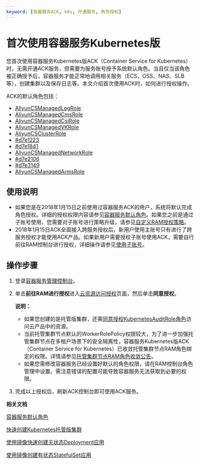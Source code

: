 ```yaml
---
keyword: [容器服务ACK, k8s, 开通服务, 角色授权]
---
```


# 首次使用容器服务Kubernetes版

您首次使用容器服务Kubernetes版ACK（Container Service for Kubernetes）时，无需开通ACK服务，但需要为服务账号授予系统默认角色。当且仅当该角色被正确授予后，容器服务才能正常地调用相关服务（ECS，OSS、NAS、SLB等），创建集群以及保存日志等。本文介绍首次使用ACK时，如何进行授权操作。

ACK的默认角色包括：

-   [AliyunCSManagedLogRole](#d7e58)
-   [AliyunCSManagedCmsRole](#d7e313)
-   [AliyunCSManagedCsiRole](#d7e410)
-   [AliyunCSManagedVKRole](#d7e630)
-   [AliyunCSClusterRole](#d7e884)
-   [\#d7e1223](#d7e1223)
-   [\#d7e1841](#d7e1841)
-   [AliyunCSManagedNetworkRole](#d7e2040)
-   [\#d7e2106](#d7e2106)
-   [\#d7e3149](#d7e3149)
-   [AliyunCSManagedArmsRole](#d7e3446)

## 使用说明

-   如果您是在2018年1月15日之前使用过容器服务ACK的用户，系统将默认完成角色授权。详细的授权权限内容请参见[容器服务默认角色](/intl.zh-CN/Kubernetes集群用户指南/授权管理/容器服务默认角色.md)。如果您之前是通过子账号使用，您需要对子账号进行策略升级，请参见[自定义RAM授权策略](/intl.zh-CN/Kubernetes集群用户指南/授权管理/自定义RAM授权策略.md)。
-   2018年1月15日ACK全面接入跨服务授权后，新用户使用主账号只有进行了跨服务授权才能使用ACK产品。如果新用户需要授权子账号使用ACK，需要自行前往RAM控制台进行授权，详细操作请参见[使用子账号](/intl.zh-CN/Kubernetes集群用户指南/授权管理/使用子账号（RAM用户）.md)。

## 操作步骤

1.  登录[容器服务管理控制台](https://cs.console.aliyun.com)。

2.  单击**前往RAM进行授权**进入[云资源访问授权](https://ram.console.aliyun.com/#/role/authorize?request=%7B%22ReturnUrl%22:%22https:%2F%2Fcs.console.aliyun.com%2F%22,%22Service%22:%22CS%22,%22Requests%22:%7B%22request1%22:%7B%22RoleName%22:%22AliyunCSManagedLogRole%22,%22TemplateId%22:%22AliyunCSManagedLogRole%22%7D,%22request2%22:%7B%22RoleName%22:%22AliyunCSManagedCmsRole%22,%22TemplateId%22:%22AliyunCSManagedCmsRole%22%7D,%22request3%22:%7B%22RoleName%22:%22AliyunCSManagedCsiRole%22,%22TemplateId%22:%22AliyunCSManagedCsiRole%22%7D,%22request4%22:%7B%22RoleName%22:%22AliyunCSManagedVKRole%22,%22TemplateId%22:%22AliyunCSManagedVKRole%22%7D,%22request5%22:%7B%22RoleName%22:%22AliyunCSClusterRole%22,%22TemplateId%22:%22Cluster%22%7D,%22request6%22:%7B%22RoleName%22:%22AliyunCSServerlessKubernetesRole%22,%22TemplateId%22:%22ServerlessKubernetes%22%7D,%22request7%22:%7B%22RoleName%22:%22AliyunCSKubernetesAuditRole%22,%22TemplateId%22:%22KubernetesAudit%22%7D,%22request8%22:%7B%22RoleName%22:%22AliyunCSManagedNetworkRole%22,%22TemplateId%22:%22AliyunCSManagedNetworkRole%22%7D,%22request9%22:%7B%22RoleName%22:%22AliyunCSDefaultRole%22,%22TemplateId%22:%22Default%22%7D,%22request10%22:%7B%22RoleName%22:%22AliyunCSManagedKubernetesRole%22,%22TemplateId%22:%22ManagedKubernetes%22%7D,%22request11%22:%7B%22RoleName%22:%22AliyunCSManagedArmsRole%22,%22TemplateId%22:%22AliyunCSManagedArmsRole%22%7D%7D%7D)页面，然后单击**同意授权**。

    **说明：**

    -   如果您创建的是托管版集群，还需[同意授权KubernetesAuditRole角色](https://ram.console.aliyun.com/?spm=5176.2020520152.0.0.2d5916ddD6wVTY#/role/authorize?request=%7B%22Requests%22:%20%7B%22request1%22:%20%7B%22RoleName%22:%20%22KubernetesAuditRole%22,%20%22TemplateId%22:%20%22ManagedKubernetes%22%7D%7D,%20%22ReturnUrl%22:%20%22https:%2F%2Fcs.console.aliyun.com%22,%20%22Service%22:%20%22CS%22%7D)访问云产品中的资源。
    -   当前托管集群节点默认的WorkerRolePolicy权限较大，为了进一步加强托管集群节点在多租户场景下的安全隔离性，容器服务Kubernetes版ACK（Container Service for Kubernetes）已收敛托管集群节点RAM角色绑定的权限。详情请参见[托管集群节点RAM角色收敛公告](/intl.zh-CN/产品公告/托管集群节点RAM角色收敛公告.md)。
    -   如果您需修改容器服务已经设置好默认的角色权限，请在RAM控制台角色管理中设置。需注意错误的配置可能导致容器服务无法获取到必要的权限。
3.  完成以上授权后，刷新ACK控制台即可使用ACK服务。


**相关文档**  


[容器服务默认角色](/intl.zh-CN/Kubernetes集群用户指南/授权管理/容器服务默认角色.md)

[快速创建Kubernetes托管版集群](/intl.zh-CN/快速入门/基础入门/快速创建Kubernetes托管版集群.md)

[使用镜像快速创建无状态Deployment应用](/intl.zh-CN/快速入门/基础入门/使用镜像快速创建无状态Deployment应用.md)

[使用镜像创建有状态StatefulSet应用](/intl.zh-CN/Kubernetes集群用户指南/应用管理/使用镜像创建有状态StatefulSet应用.md)

